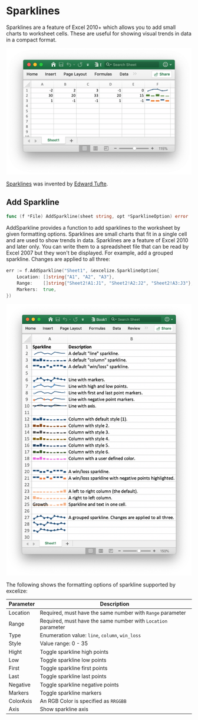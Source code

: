 # Sparklines

Sparklines are a feature of Excel 2010+ which allows you to add small charts to worksheet cells. These are useful for showing visual trends in data in a compact format.

<p align="center"><img width="612" src="./images/sparkline_01.png" alt="create sparkline with excelize using Go"></p>

[Sparklines](https://en.wikipedia.org/wiki/Sparklines) was invented by [Edward Tufte](https://en.wikipedia.org/wiki/Edward_Tufte).

## Add Sparkline

```go
func (f *File) AddSparkline(sheet string, opt *SparklineOption) error
```

AddSparkline provides a function to add sparklines to the worksheet by given formatting options. Sparklines are small charts that fit in a single cell and are used to show trends in data. Sparklines are a feature of Excel 2010 and later only. You can write them to a spreadsheet file that can be read by Excel 2007 but they won't be displayed. For example, add a grouped sparkline. Changes are applied to all three:

```go
err := f.AddSparkline("Sheet1", &excelize.SparklineOption{
    Location: []string{"A1", "A2", "A3"},
    Range:    []string{"Sheet2!A1:J1", "Sheet2!A2:J2", "Sheet2!A3:J3"},
    Markers:  true,
})
```

<p align="center"><img width="652" src="./images/sparkline_02.png" alt="create sparkline with excelize using Go"></p>

The following shows the formatting options of sparkline supported by excelize:

Parameter | Description
---|---
Location  | Required, must have the same number with `Range` parameter
Range     | Required, must have the same number with `Location` parameter
Type      | Enumeration value: `line`, `column`, `win_loss`
Style     | Value range: 0 - 35
Hight     | Toggle sparkline high points
Low       | Toggle sparkline low points
First     | Toggle sparkline first points
Last      | Toggle sparkline last points
Negative  | Toggle sparkline negative points
Markers   | Toggle sparkline markers
ColorAxis | An RGB Color is specified as `RRGGBB`
Axis      | Show sparkline axis
